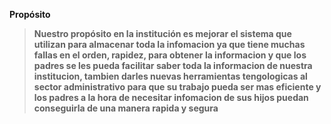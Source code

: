 **Propósito**
> **Nuestro propósito en la institución es mejorar el sistema que  utilizan para almacenar  toda la  infomacion  ya que tiene muchas fallas en el orden, rapidez, para  obtener la informacion y que los padres se les pueda facilitar saber toda la informacion de nuestra institucion, tambien darles  nuevas herramientas tengologicas  al sector administrativo para que su trabajo pueda ser mas eficiente y los padres a la hora de necesitar infomacion de sus hijos puedan conseguirla de una manera rapida  y segura**
